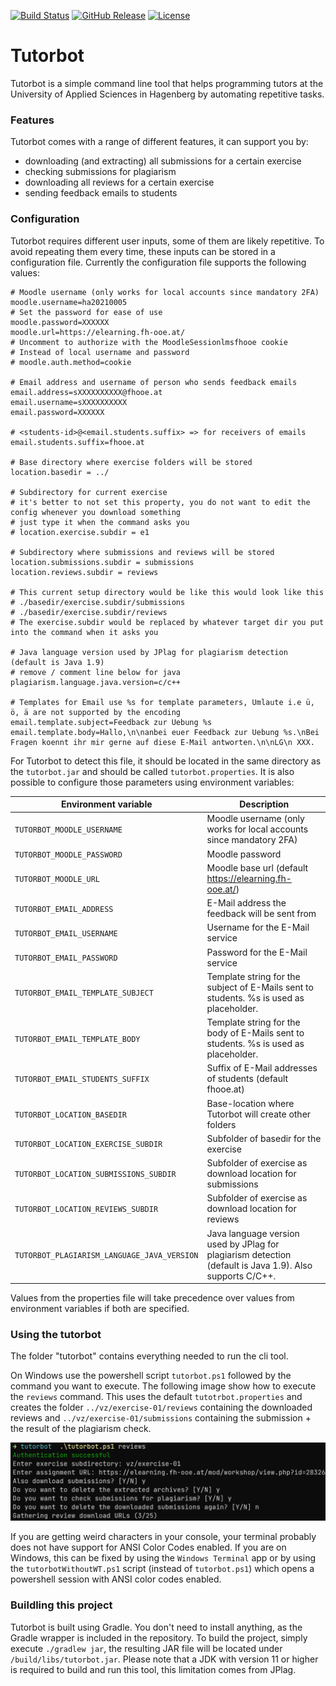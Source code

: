 [![Build Status](https://img.shields.io/github/workflow/status/simonschiller/tutorbot/CI)](https://github.com/simonschiller/tutorbot/actions) 
[![GitHub Release](https://img.shields.io/github/v/release/simonschiller/tutorbot)](https://github.com/simonschiller/tutorbot/releases)
[![License](https://img.shields.io/github/license/simonschiller/tutorbot)](https://github.com/simonschiller/tutorbot/blob/master/LICENSE)

# Tutorbot

Tutorbot is a simple command line tool that helps programming tutors at the University of Applied Sciences in Hagenberg by automating repetitive tasks. 

### Features

Tutorbot comes with a range of different features, it can support you by:

* downloading (and extracting) all submissions for a certain exercise
* checking submissions for plagiarism
* downloading all reviews for a certain exercise
* sending feedback emails to students 

### Configuration

Tutorbot requires different user inputs, some of them are likely repetitive. To avoid repeating them every time, these inputs can be stored in a configuration file. Currently the configuration file supports the following values:

```properties
# Moodle username (only works for local accounts since mandatory 2FA)
moodle.username=ha20210005
# Set the password for ease of use
moodle.password=XXXXXX
moodle.url=https://elearning.fh-ooe.at/
# Uncomment to authorize with the MoodleSessionlmsfhooe cookie 
# Instead of local username and password
# moodle.auth.method=cookie 

# Email address and username of person who sends feedback emails
email.address=sXXXXXXXXXX@fhooe.at
email.username=sXXXXXXXXXX
email.password=XXXXXX

# <students-id>@<email.students.suffix> => for receivers of emails
email.students.suffix=fhooe.at

# Base directory where exercise folders will be stored
location.basedir = ../

# Subdirectory for current exercise
# it's better to not set this property, you do not want to edit the config whenever you download something
# just type it when the command asks you
# location.exercise.subdir = e1

# Subdirectory where submissions and reviews will be stored
location.submissions.subdir = submissions
location.reviews.subdir = reviews

# This current setup directory would be like this would look like this
# ./basedir/exercise.subdir/submissions
# ./basedir/exercise.subdir/reviews
# The exercise.subdir would be replaced by whatever target dir you put into the command when it asks you

# Java language version used by JPlag for plagiarism detection (default is Java 1.9)
# remove / comment line below for java
plagiarism.language.java.version=c/c++

# Templates for Email use %s for template parameters, Umlaute i.e ü, ö, ä are not supported by the encoding
email.template.subject=Feedback zur Uebung %s
email.template.body=Hallo,\n\nanbei euer Feedback zur Uebung %s.\nBei Fragen koennt ihr mir gerne auf diese E-Mail antworten.\n\nLG\n XXX.
```

For Tutorbot to detect this file, it should be located in the same directory as the `tutorbot.jar` and should be called `tutorbot.properties`. It is also possible to configure those parameters using environment variables:

| Environment variable                        | Description                                                                                            |
|---------------------------------------------|--------------------------------------------------------------------------------------------------------|
| `TUTORBOT_MOODLE_USERNAME`                  | Moodle username (only works for local accounts since mandatory 2FA)                                    |
| `TUTORBOT_MOODLE_PASSWORD`                  | Moodle password                                                                                        |
| `TUTORBOT_MOODLE_URL`                       | Moodle base url (default https://elearning.fh-ooe.at/)                                                 |
| `TUTORBOT_EMAIL_ADDRESS`                    | E-Mail address the feedback will be sent from                                                          |
| `TUTORBOT_EMAIL_USERNAME`                   | Username for the E-Mail service                                                                        |
| `TUTORBOT_EMAIL_PASSWORD`                   | Password for the E-Mail service                                                                        |
| `TUTORBOT_EMAIL_TEMPLATE_SUBJECT`           | Template string for the subject of E-Mails sent to students. %s is used as placeholder.                |
| `TUTORBOT_EMAIL_TEMPLATE_BODY`              | Template string for the body of E-Mails sent to students. %s is used as placeholder.                   |
| `TUTORBOT_EMAIL_STUDENTS_SUFFIX`            | Suffix of E-Mail addresses of students (default fhooe.at)                                              |
| `TUTORBOT_LOCATION_BASEDIR`                 | Base-location where Tutorbot will create other folders                                                 |
| `TUTORBOT_LOCATION_EXERCISE_SUBDIR`         | Subfolder of basedir for the exercise                                                                  |
| `TUTORBOT_LOCATION_SUBMISSIONS_SUBDIR`      | Subfolder of exercise as download location for submissions                                             |
| `TUTORBOT_LOCATION_REVIEWS_SUBDIR`          | Subfolder of exercise as download location for reviews                                                 |
| `TUTORBOT_PLAGIARISM_LANGUAGE_JAVA_VERSION` | Java language version used by JPlag for plagiarism detection (default is Java 1.9). Also supports C/C++. |

Values from the properties file will take precedence over values from environment variables if both are specified. 

### Using the tutorbot

The folder "tutorbot" contains everything needed to run the cli tool.

On Windows use the powershell script `tutorbot.ps1` followed by the command you want to execute. The following image show how to execute the `reviews` command. This uses the default `tutotrbot.properties` and creates the folder `../vz/exercise-01/reviews` containing the downloaded reviews and `../vz/exercise-01/submissions` containing the submission + the result of the plagiarism check.

![img.png](images/review-example.png)

If you are getting weird characters in your console, your terminal probably does not have support for ANSI Color Codes enabled. If you are on Windows, this can be fixed by using the `Windows Terminal` app or by using the `tutorbotWithoutWT.ps1` script (instead of `tutorbot.ps1`) which opens a powershell session with ANSI color codes enabled.
 

### Buildling this project

Tutorbot is built using Gradle. You don't need to install anything, as the Gradle wrapper is included in the repository. To build the project, simply execute `./gradlew jar`, the resulting JAR file will be located under `/build/libs/tutorbot.jar`. Please note that a JDK with version 11 or higher is required to build and run this tool, this limitation comes from JPlag. 
